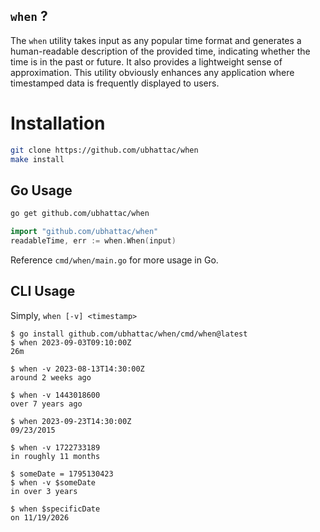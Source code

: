 ## `when` ?
The `when` utility takes input as any popular time format and generates a human-readable description of the provided time, indicating whether the time is in the past or future. It also provides a lightweight sense of approximation. This utility obviously enhances any application where timestamped data is frequently displayed to users.

# Installation

```bash
git clone https://github.com/ubhattac/when
make install
```


## Go Usage

```bash
go get github.com/ubhattac/when
```

```go
import "github.com/ubhattac/when"
readableTime, err := when.When(input)
```

Reference `cmd/when/main.go` for more usage in Go.


## CLI Usage

Simply, `when [-v] <timestamp>`

```
$ go install github.com/ubhattac/when/cmd/when@latest
$ when 2023-09-03T09:10:00Z
26m

$ when -v 2023-08-13T14:30:00Z
around 2 weeks ago

$ when -v 1443018600
over 7 years ago

$ when 2023-09-23T14:30:00Z
09/23/2015

$ when -v 1722733189
in roughly 11 months

$ someDate = 1795130423
$ when -v $someDate
in over 3 years

$ when $specificDate
on 11/19/2026
```
